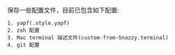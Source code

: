 保存一些配置文件，目前已包含如下配置:
```
1. yapf(.style.yapf)
2. zsh 配置
3. Mac terminal 描述文件(custom-from-Snazzy.terminal)
4. git 配置
```
